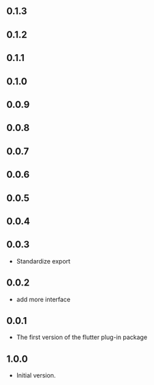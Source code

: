 ## 0.1.3

## 0.1.2

## 0.1.1

## 0.1.0

## 0.0.9

## 0.0.8

## 0.0.7

## 0.0.6

## 0.0.5

## 0.0.4

## 0.0.3

 - Standardize export

## 0.0.2

 - add more interface

## 0.0.1

 - The first version of the flutter plug-in package

## 1.0.0

- Initial version.
